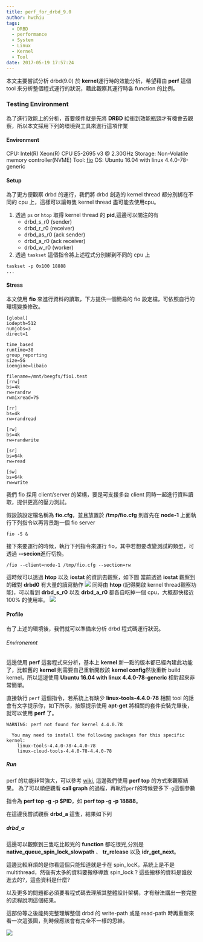```yaml
---
title: perf_for_drbd_9.0
author: hwchiu
tags:
  - DRBD
  - performance
  - System
  - Linux
  - Kernel
  - Tool
date: 2017-05-19 17:57:24
---
```


本文主要嘗試分析 drbd(9.0) 於 **kernel**運行時的效能分析，希望藉由 **perf** 這個 tool 來分析整個程式運行的狀況，藉此觀察其運行時各 function 的比例。

### Testing Environment
為了進行效能上的分析，首要條件就是先將 **DRBD** 給衝到效能瓶頸才有機會去觀察，所以本文採用下列的環境與工具來進行這項作業

<!--more-->

#### Environment
CPU: Intel(R) Xeon(R) CPU E5-2695 v3 @ 2.30GHz
Storage: Non-Volatile memory controller(NVME)
Tool: [fio](https://github.com/axboe/fio)
OS: Ubuntu 16.04 with linux 4.4.0-78-generic

#### Setup
為了更方便觀察 drbd 的運行，我們將 drbd 創造的 kernel thread 都分別綁在不同的 cpu 上，這樣可以讓每隻 kernel thread 盡可能去使用cpu。

1. 透過 `ps` or `htop` 取得 kernel thread 的 **pid**,這邊可以關注的有
    - drbd_s_r0 (sender)
    - drbd_r_r0 (receiver)
    - drbd_as_r0 (ack sender)
    - drbd_a_r0 (ack receiver)
    - drbd_w_r0 (worker)
2. 透過 `taskset` 這個指令將上述程式分別綁到不同的 cpu 上
```
taskset -p 0x100 18888
...
```

#### Stress
本文使用 **fio** 來進行資料的讀取，下方提供一個簡易的 fio 設定檔，可依照自行的環境變換修改。

``` config
[global]
iodepth=512
numjobs=3
direct=1

time_based
runtime=30
group_reporting
size=5G
ioengine=libaio

filename=/mnt/beegfs/fio1.test
[rrw]
bs=4k
rw=randrw
rwmixread=75

[rr]
bs=4k
rw=randread

[rw]
bs=4k
rw=randwrite

[sr]
bs=64k
rw=read

[sw]
bs=64k
rw=write
```

我們 fio 採用 client/server 的架構，要是可支援多台 client 同時一起進行資料讀取，提供更高的壓力測試。

假設該設定檔名稱為 **fio.cfg**，並且放置於 **/tmp/fio.cfg**
則首先在 **node-1** 上面執行下列指令以再背景跑一個 fio server
```
fio -S &
```
接下來要運行的時候，執行下列指令來運行 fio，其中若想要改變測試的類型，可透過 **--secion**進行切換。

```
/fio --client=node-1 /tmp/fio.cfg --section=rw

```
這時候可以透過 **htop** 以及 **iostat** 的資訊去觀察，如下圖
當前透過 **iostat** 觀察到的確對 **drbd0** 有大量的讀寫動作
![](http://i.imgur.com/C7EKH2f.jpg)
同時由 **htop** (記得開啟 kernel thread觀察功能)，可以看到 **drbd_s_r0** 以及 **drbd_a_r0** 都各自吃掉一個 cpu，大概都快接近 100% 的使用率。
![](http://i.imgur.com/neMXdHE.jpg)

#### Profile
有了上述的環境後，我們就可以準備來分析 drbd 程式碼運行狀況。

###### Environemnt
這邊使用 **perf** 這套程式來分析，基本上 **kernel** 新一點的版本都已經內建此功能了，比較舊的 **kernel** 則需要自己重新開啟該 **kernel config**然後重新 build kernel，所以這邊使用 **Ubuntu 16.04 with linux 4.4.0-78-generic** 相對起來非常簡單。

直接執行 `perf` 這個指令，若系統上有缺少 **linux-tools-4.4.0-78** 相關 tool 的話會有文字提示你，如下所示，按照提示使用 **apt-get** 將相關的套件安裝完畢後，就可以使用 **perf** 了。
```
WARNING: perf not found for kernel 4.4.0.78

  You may need to install the following packages for this specific kernel:
    linux-tools-4.4.0-78-4.4.0-78
    linux-cloud-tools-4.4.0-78-4.4.0-78
```

##### Run
perf 的功能非常強大，可以參考 [wiki](https://perf.wiki.kernel.org/index.php/Tutorial), 這邊我們使用 **perf top** 的方式來觀察結果。
為了可以順便觀看 **call graph** 的過程，再執行`perf`的時候要多下`-g`這個參數

指令為 **perf top -g -p $PID**，如 **perf top -g -p 18888**。

在這邊我嘗試觀察 **drbd_a** 這隻，結果如下列

##### drbd_a
這邊可以觀察到三隻吃比較兇的 **function** 都吃很兇,分別是 **native_queue_spin_lock_slowpath** 、 **tr_release** 以及 **idr_get_next**。

這邊比較麻煩的是你看這個只能知道就是卡在 spin_locK，系統上是不是 multithread，然後有太多的資料要搬移導致 spin_lock ? 這些搬移的資料是誰放進去的?，這些資料是什麼?

以及更多的問題都必須要看程式碼去理解其整體設計架構，才有辦法講出一套完整的流程說明這個結果。

這部份等之後能夠完整理解整個 drbd 的 write-path 或是 read-path 時再重新來看一次這張圖，到時候應該會有完全不一樣的思維。

![](http://i.imgur.com/Bi1ZKqn.jpg)

